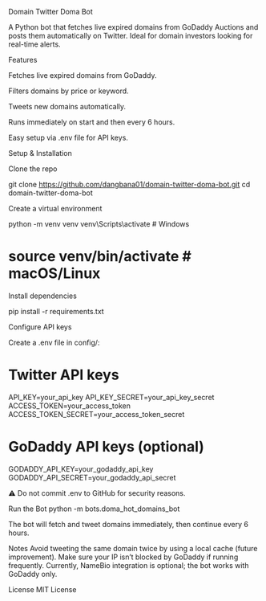 Domain Twitter Doma Bot

A Python bot that fetches live expired domains from GoDaddy Auctions and posts them automatically on Twitter. Ideal for domain investors looking for real-time alerts.

Features

Fetches live expired domains from GoDaddy.

Filters domains by price or keyword.

Tweets new domains automatically.

Runs immediately on start and then every 6 hours.

Easy setup via .env file for API keys.

Setup & Installation

Clone the repo

git clone https://github.com/dangbana01/domain-twitter-doma-bot.git
cd domain-twitter-doma-bot


Create a virtual environment

python -m venv venv
venv\Scripts\activate       # Windows
# source venv/bin/activate  # macOS/Linux


Install dependencies

pip install -r requirements.txt


Configure API keys

Create a .env file in config/:

# Twitter API keys
API_KEY=your_api_key
API_KEY_SECRET=your_api_key_secret
ACCESS_TOKEN=your_access_token
ACCESS_TOKEN_SECRET=your_access_token_secret

# GoDaddy API keys (optional)
GODADDY_API_KEY=your_godaddy_api_key
GODADDY_API_SECRET=your_godaddy_api_secret


⚠️ Do not commit .env to GitHub for security reasons.

Run the Bot
python -m bots.doma_hot_domains_bot


The bot will fetch and tweet domains immediately, then continue every 6 hours.


Notes
Avoid tweeting the same domain twice by using a local cache (future improvement).
Make sure your IP isn’t blocked by GoDaddy if running frequently.
Currently, NameBio integration is optional; the bot works with GoDaddy only.

License
MIT License
